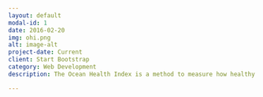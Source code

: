 ```yaml
---
layout: default
modal-id: 1
date: 2016-02-20
img: ohi.png
alt: image-alt
project-date: Current
client: Start Bootstrap
category: Web Development
description: The Ocean Health Index is a method to measure how healthy our oceans are. OHI assessments can help inform policy decisions and can be led by any groups interested using our freely available software tools. Learn more at <a href="http://ohi-science.org">ohi-science.org</a>.

---
```

